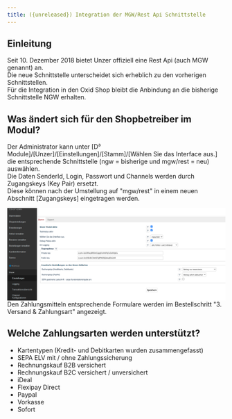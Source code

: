 ```yaml
---
title: ({unreleased}) Integration der MGW/Rest Api Schnittstelle
---
```

## Einleitung
Seit 10. Dezember 2018 bietet Unzer offiziell eine Rest Api (auch MGW genannt) an.  
Die neue Schnittstelle unterscheidet sich erheblich zu den vorherigen Schnittstellen.  
Für die Integration in den Oxid Shop bleibt die Anbindung an die bisherige Schnittstelle NGW erhalten.

## Was ändert sich für den Shopbetreiber im Modul?
Der Administrator kann unter  [D³ Module]/[Unzer]/[Einstellungen]/[Stamm]/[Wählen Sie das Interface aus.] die entsprechende Schnittstelle (ngw = bisherige und mgw/rest = neu) auswählen.  
Die Daten SenderId, Login, Passwort und Channels werden durch Zugangskeys (Key Pair) ersetzt.  
Diese können nach der Umstellung auf "mgw/rest" in einem neuen Abschnitt [Zugangskeys] eingetragen werden.  
  
<img style="float: left" src="../img/unzer_admin_interface_switch.png" alt="Unzer new admin interface">

Den Zahlungsmitteln entsprechende Formulare werden im Bestellschritt "3. Versand & Zahlungsart" angezeigt.

## Welche Zahlungsarten werden unterstützt?
- Kartentypen (Kredit- und Debitkarten wurden zusammengefasst)
- SEPA ELV mit / ohne Zahlungssicherung
- Rechnungskauf B2B versichert 
- Rechnungskauf B2C versichert / unversichert 
- iDeal
- Flexipay Direct
- Paypal
- Vorkasse
- Sofort
